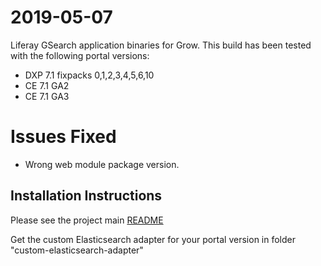 # 2019-05-07

Liferay GSearch application binaries for Grow. This build has been tested with the following portal versions:

* DXP 7.1 fixpacks 0,1,2,3,4,5,6,10
* CE 7.1 GA2 
* CE 7.1 GA3

# Issues Fixed

* Wrong web module package version.

## Installation Instructions

Please see the project main [README](https://github.com/peerkar/liferay-gsearch)

Get the custom Elasticsearch adapter for your portal version in folder "custom-elasticsearch-adapter"
 